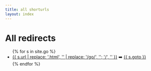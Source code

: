 ```yaml
---
title: all shorturls
layout: index
---
```

<h1>All redirects</h1>
<ul>
{% for s in site.go %}
    <li><a href="{{s.url | replace: '/go', 'go'; '/', '' }}">{{ s.url | replace: '.html', '' | replace: '/go/', ''; '/', '' }}</a> ➡️ <a href="{{ s.goto }}">{{ s.goto }}</a></li>
{% endfor %}
</ul>
